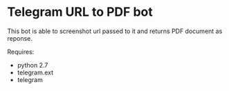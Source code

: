 # Telegram URL to PDF bot

This bot is able to screenshot url passed to it and returns PDF document as reponse.

Requires:
  - python 2.7
  - telegram.ext
  - telegram
